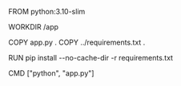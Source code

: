 FROM python:3.10-slim

WORKDIR /app

COPY app.py .
COPY ../requirements.txt .

RUN pip install --no-cache-dir -r requirements.txt

CMD ["python", "app.py"]
